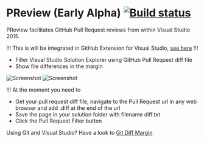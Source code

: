 # PReview (Early Alpha) [![Build status](https://ci.appveyor.com/api/projects/status/i64qudc1fn0jwoop?svg=true)](https://ci.appveyor.com/project/laurentkempe/preview)
PReview facilitates GitHub Pull Request reviews from within Visual Studio 2015.

!!! This is will be integrated in GitHub Extension for Visual Studio, [see here](https://github.com/github/VisualStudio/pull/1667) !!!

* Filter Visual Studio Solution Explorer using GitHub Pull Request diff file
* Show file differences in the margin

![Screenshot](https://farm1.staticflickr.com/735/22391690788_b9e60c9182_o.png)
![Screenshot](https://farm6.staticflickr.com/5810/22784173266_9c52b0b54f.jpg)

!!! At the moment you need to 
* Get your pull request diff file, navigate to the Pull Request url in any web browser and add .diff at the end of the url
* Save the page in your solution folder with filename diff.txt
* Click the Pull Request Filter button

Using Git and Visual Studio? Have a look to [Git Diff Margin](https://github.com/laurentkempe/GitDiffMargin)
